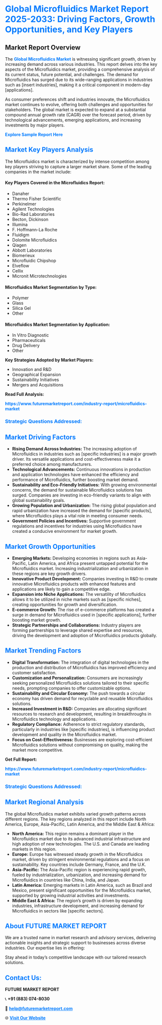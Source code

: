 <h1 style="color: #007BFF;">Global Microfluidics Market Report 2025-2033: Driving Factors, Growth Opportunities, and Key Players</h1>

<section id="overview">
<h2>Market Report Overview</h2>
<p>The <a href="https://www.futuremarketreport.com/industry-report/microfluidics-market" style="color: #007BFF; text-decoration: none;"><strong>Global Microfluidics Market</strong></a> is witnessing significant growth, driven by increasing demand across various industries. This report delves into the key aspects of the Microfluidics market, providing a comprehensive analysis of its current status, future potential, and challenges. The demand for Microfluidics has surged due to its wide-ranging applications in industries such as [insert industries], making it a critical component in modern-day [applications].</p>
<p>As consumer preferences shift and industries innovate, the Microfluidics market continues to evolve, offering both challenges and opportunities for stakeholders. The global market is expected to expand at a substantial compound annual growth rate (CAGR) over the forecast period, driven by technological advancements, emerging applications, and increasing investments by major players.</p>
</section>

<section id="overview">
<p><a href="https://www.futuremarketreport.com/request-sample/reportId=104566" style="color: #007BFF; text-decoration: none;"><strong>Explore Sample Report Here</strong></a></p>
</section>

<section id="key-players">
<h2 style="color: #007BFF;">Market Key Players Analysis</h2>
<p>The Microfluidics market is characterized by intense competition among key players striving to capture a larger market share. Some of the leading companies in the market include:</p>
<h4>Key Players Covered in the Microfluidics Report:</h4>
<ul><li>Danaher</li><li>Thermo Fisher Scientific</li><li>Perkinelmer</li><li>Agilent Technologies</li><li>Bio-Rad Laboratories</li><li>Becton, Dickinson</li><li>Illumina</li><li>F. Hoffmann-La Roche</li><li>Fluidigm</li><li>Dolomite Microfluidics</li><li>Qiagen</li><li>Abbott Laboratories</li><li>Biomerieux</li><li>Microfluidic Chipshop</li><li>Elveflow</li><li>Cellix</li><li>Micronit Microtechnologies</li></ul>
<h4>Microfluidics Market Segmentation by Type:</h4>
<ul><li>Polymer</li><li>Glass</li><li>Silica Gel</li><li>Other</li></ul>

<h4>Microfluidics Market Segmentation by Application:</h4>
<ul><li>In Vitro Diagnostic</li><li>Pharmaceuticals</li><li>Drug Delivery</li><li>Other</li></ul>
<p><strong>Key Strategies Adopted by Market Players:</strong></p>
<ul>
<li>Innovation and R&D</li>
<li>Geographical Expansion</li>
<li>Sustainability Initiatives</li>
<li>Mergers and Acquisitions</li>
</ul>
</section>

<section>
<p><strong>Read Full Analysis: </strong></p><a href="https://www.futuremarketreport.com/industry-report/microfluidics-market" style="color: #007BFF; text-decoration: none;"><strong>https://www.futuremarketreport.com/industry-report/microfluidics-market</strong></a>
<h3 style="color: #007BFF;">Strategic Questions Addressed:</h3>
</section>

<section id="driving-factors">
<h2 style="color: #007BFF;">Market Driving Factors</h2>
<ul>
<li><strong>Rising Demand Across Industries:</strong> The increasing adoption of Microfluidics in industries such as [specific industries] is a major growth driver. Its versatile applications and cost-effectiveness make it a preferred choice among manufacturers.</li>
<li><strong>Technological Advancements:</strong> Continuous innovations in production and application technologies have enhanced the efficiency and performance of Microfluidics, further boosting market demand.</li>
<li><strong>Sustainability and Eco-Friendly Initiatives:</strong> With growing environmental concerns, the demand for sustainable Microfluidics solutions has surged. Companies are investing in eco-friendly variants to align with global sustainability goals.</li>
<li><strong>Growing Population and Urbanization:</strong> The rising global population and rapid urbanization have increased the demand for [specific products], where Microfluidics plays a vital role in meeting consumer needs.</li>
<li><strong>Government Policies and Incentives:</strong> Supportive government regulations and incentives for industries using Microfluidics have created a conducive environment for market growth.</li>
</ul>
</section>

<section id="growth-opportunities">
<h2 style="color: #007BFF;">Market Growth Opportunities</h2>
<ul>
<li><strong>Emerging Markets:</strong> Developing economies in regions such as Asia-Pacific, Latin America, and Africa present untapped potential for the Microfluidics market. Increasing industrialization and urbanization in these regions are key growth drivers.</li>
<li><strong>Innovative Product Development:</strong> Companies investing in R&D to create innovative Microfluidics products with enhanced features and applications are likely to gain a competitive edge.</li>
<li><strong>Expansion into Niche Applications:</strong> The versatility of Microfluidics allows it to be utilized in niche markets such as [specific niches], creating opportunities for growth and diversification.</li>
<li><strong>E-commerce Growth:</strong> The rise of e-commerce platforms has created a surge in demand for Microfluidics used in [specific applications], further boosting market growth.</li>
<li><strong>Strategic Partnerships and Collaborations:</strong> Industry players are forming partnerships to leverage shared expertise and resources, driving the development and adoption of Microfluidics products globally.</li>
</ul>
</section>

<section id="trending-factors">
<h2 style="color: #007BFF;">Market Trending Factors</h2>
<ul>
<li><strong>Digital Transformation:</strong> The integration of digital technologies in the production and distribution of Microfluidics has improved efficiency and customer satisfaction.</li>
<li><strong>Customization and Personalization:</strong> Consumers are increasingly seeking personalized Microfluidics solutions tailored to their specific needs, prompting companies to offer customizable options.</li>
<li><strong>Sustainability and Circular Economy:</strong> The push towards a circular economy has driven demand for recyclable and reusable Microfluidics solutions.</li>
<li><strong>Increased Investment in R&D:</strong> Companies are allocating significant resources to research and development, resulting in breakthroughs in Microfluidics technology and applications.</li>
<li><strong>Regulatory Compliance:</strong> Adherence to strict regulatory standards, particularly in industries like [specific industries], is influencing product development and quality in the Microfluidics market.</li>
<li><strong>Focus on Cost-Effectiveness:</strong> Businesses are exploring cost-efficient Microfluidics solutions without compromising on quality, making the market more competitive.</li>
</ul>
</section>

<section>
<p><strong>Get Full Report: </strong></p><a href="https://www.futuremarketreport.com/industry-report/microfluidics-market" style="color: #007BFF; text-decoration: none;"><strong>https://www.futuremarketreport.com/industry-report/microfluidics-market</strong></a>
<h3 style="color: #007BFF;">Strategic Questions Addressed:</h3>
</section>


<section id="regional-analysis">
<h2 style="color: #007BFF;">Market Regional Analysis</h2>
<p>The global Microfluidics market exhibits varied growth patterns across different regions. The key regions analyzed in this report include North America, Europe, Asia-Pacific, Latin America, and the Middle East & Africa:</p>
<ul>
<li><strong>North America:</strong> This region remains a dominant player in the Microfluidics market due to its advanced industrial infrastructure and high adoption of new technologies. The U.S. and Canada are leading markets in this region.</li>
<li><strong>Europe:</strong> Europe has witnessed steady growth in the Microfluidics market, driven by stringent environmental regulations and a focus on sustainability. Key countries include Germany, France, and the U.K.</li>
<li><strong>Asia-Pacific:</strong> The Asia-Pacific region is experiencing rapid growth, fueled by industrialization, urbanization, and increasing demand for Microfluidics in countries like China, India, and Japan.</li>
<li><strong>Latin America:</strong> Emerging markets in Latin America, such as Brazil and Mexico, present significant opportunities for the Microfluidics market, supported by growing industrial activities and investments.</li>
<li><strong>Middle East & Africa:</strong> The region’s growth is driven by expanding industries, infrastructure development, and increasing demand for Microfluidics in sectors like [specific sectors].</li>
</ul>
</section>

<footer>
<h2 style="color: #007BFF;">About FUTURE MARKET REPORT</h2>
<p>We are a trusted name in market research and advisory services, delivering actionable insights and strategic support to businesses across diverse industries. Our expertise lies in offering:</p>

<p>Stay ahead in today’s competitive landscape with our tailored research solutions.</p>

<h2 style="color: #007BFF;">Contact Us:</h2>
<p><strong>FUTURE MARKET REPORT</strong></p>
<p>📞 <strong>+91 (883) 074-8030</strong></p>
<p>📧 <strong><a href="mailto:help@futuremarketreport.com" style="color: #007BFF;">help@futuremarketreport.com</a></strong></p>
<p>🌐 <strong><a href="https://www.futuremarketreport.com/" style="color: #007BFF;">Visit Our Website</a></strong></p>
</footer>